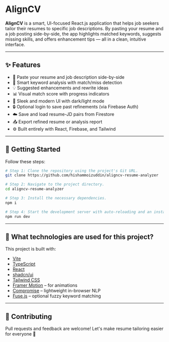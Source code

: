 # AlignCV

**AlignCV** is a smart, UI-focused React.js application that helps job seekers tailor their resumes to specific job descriptions. By pasting your resume and a job posting side-by-side, the app highlights matched keywords, suggests missing skills, and offers enhancement tips — all in a clean, intuitive interface.

---

## ✨ Features

- 📝 Paste your resume and job description side-by-side
- 🧠 Smart keyword analysis with match/miss detection
- 💡 Suggested enhancements and rewrite ideas
- 📊 Visual match score with progress indicators
- 🎨 Sleek and modern UI with dark/light mode
- 🔒 Optional login to save past refinements (via Firebase Auth)
- ☁️ Save and load resume-JD pairs from Firestore
- 📤 Export refined resume or analysis report
- ⚙️ Built entirely with React, Firebase, and Tailwind

---

## 🚀 Getting Started

Follow these steps:

```sh
# Step 1: Clone the repository using the project's Git URL.
git clone https://github.com/hishammoizuddin/aligncv-resume-analyzer

# Step 2: Navigate to the project directory.
cd aligncv-resume-analyzer

# Step 3: Install the necessary dependencies.
npm i

# Step 4: Start the development server with auto-reloading and an instant preview.
npm run dev
```

---

## 🧱 What technologies are used for this project?

This project is built with:

- [Vite](https://vitejs.dev/)
- [TypeScript](https://www.typescriptlang.org/)
- [React](https://reactjs.org/)
- [shadcn/ui](https://ui.shadcn.com/)
- [Tailwind CSS](https://tailwindcss.com/)
- [Framer Motion](https://www.framer.com/motion/) – for animations
- [Compromise](https://github.com/spencermountain/compromise) – lightweight in-browser NLP
- [Fuse.js](https://fusejs.io/) – optional fuzzy keyword matching

---

## 👋 Contributing

Pull requests and feedback are welcome! Let's make resume tailoring easier for everyone 🚀
